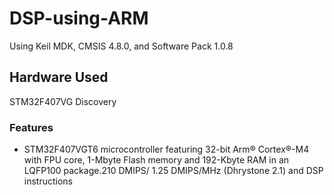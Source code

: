 # DSP-using-ARM
Using Keil MDK, CMSIS 4.8.0, and Software Pack 1.0.8
## Hardware Used
STM32F407VG Discovery
### Features
* STM32F407VGT6 microcontroller featuring 32-bit
Arm® Cortex®-M4 with FPU core, 1-Mbyte Flash memory
and 192-Kbyte RAM in an LQFP100 package.210 DMIPS/ 1.25 DMIPS/MHz (Dhrystone 2.1) and DSP
instructions
